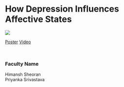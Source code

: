 # How Depression Influences Affective States

![](https://i.imgur.com/EOCQw1p.png)

[Poster](22.%20How%20Depression%20Influences%20Affective%20States.pdf)
[Video](https://youtu.be/Zi3xe-Ua0cU)

<br>


### Faculty Name

Himansh Sheoran<br>
Priyanka Srivastava
